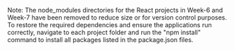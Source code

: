 Note: The node_modules directories for the React projects in Week-6 and Week-7 have been removed to reduce size or for version control purposes.
To restore the required dependencies and ensure the applications run correctly, navigate to each project folder and run the "npm install" command to install all packages listed in the package.json files.

